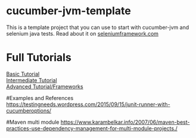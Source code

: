 cucumber-jvm-template
=====================

This is a template project that you can use to start with cucumber-jvm and selenium java tests. Read about it on [seleniumframework.com](http://www.seleniumframework.com/cucumber-jvm-3/cucumber-jvm-and-selenium/)

# Full Tutorials

[Basic Tutorial](http://www.seleniumframework.com/cucumber-jvm-3/cucumber-jvm-and-selenium/)  
[Intermediate Tutorial](http://www.seleniumframework.com/cucumber-jvm-3/parameterize-browser/)  
[Advanced Tutorial/Frameworks](http://www.seleniumframework.com/cucumber-jvm-3/what-are-frameworks/)

#Examples and References
https://testingneeds.wordpress.com/2015/09/15/junit-runner-with-cucumberoptions/

#Maven multi module
https://www.karambelkar.info/2007/06/maven-best-practices-use-dependency-management-for-multi-module-projects./
